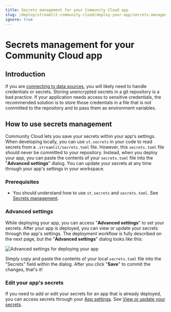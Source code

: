 ```yaml
---
title: Secrets management for your Community Cloud app
slug: /deploy/streamlit-community-cloud/deploy-your-app/secrets-management
ignore: true
---
```


# Secrets management for your Community Cloud app

## Introduction

If you are [connecting to data sources](/develop/tutorials/databases), you will likely need to handle credentials or secrets. Storing unencrypted secrets in a git repository is a bad practice. If your application needs access to sensitive credentials, the recommended solution is to store those credentials in a file that is not committed to the repository and to pass them as environment variables.

## How to use secrets management

Community Cloud lets you save your secrets within your app's settings. When developing locally, you can use `st.secrets` in your code to read secrets from a `.streamlit/secrets.toml` file. However, this `secrets.toml` file should never be committed to your repository. Instead, when you deploy your app, you can paste the contents of your `secrets.toml` file into the "**Advanced settings**" dialog. You can update your secrets at any time through your app's settings in your workspace.

### Prerequisites

- You should understand how to use `st.secrets` and `secrets.toml`. See [Secrets management](/develop/concepts/connections/secrets-management).

### Advanced settings

While deploying your app, you can access "**Advanced settings**" to set your secrets. After your app is deployed, you can view or update your secrets through the app's settings. The deployment workflow is fully described on the next page, but the "**Advanced settings**" dialog looks like this:

<div style={{ maxWidth: '70%', margin: 'auto' }}>
<Image alt="Advanced settings for deploying your app" src="/images/streamlit-community-cloud/deploy-an-app-advanced.png" />
</div>

Simply copy and paste the contents of your local `secrets.toml` file into the "Secrets" field within the dialog. After you click "**Save**" to commit the changes, that's it!

### Edit your app's secrets

If you need to add or edit your secrets for an app that is already deployed, you can access secrets through your [App settings](/deploy/streamlit-community-cloud/manage-your-app/app-settings). See [View or update your secrets](/deploy/streamlit-community-cloud/manage-your-app/app-settings#view-or-update-your-secrets).
